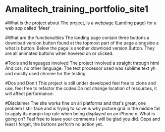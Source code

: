 # Amalitech_training_portfolio_site1

#What is the project about
The project, is a webpage (Landing page) for 
a web app called 'Meet'

#What are the functionalities
The landing page contain three buttons
a download version button found at the
topmost part of the page alongside a
what is button.
Below the page is another download version
Button. They are all animated buttons when hovered
on or clicked.

#Tools and languages involved
The project involved a straight through html
And css, no other language. The text processor
used was sublime text yh and mostly used chrome
for the testing.

#Dos and Don't
This project is still under developed feel free 
to clone and use, feel free to refactor the codes 
Do not change location of resources, it will affect 
performance.

#Disclaimer
The site works fine on all platforms and that's great,
one problem I still face and is trying to solve is why 
picture grid in the middle fail to apply its margin top
rule when being displayed on an iPhone x. What is going
on? Feel free to leave your comments I will be glad you 
did. Oops and least I forget, the buttons perform no action
yet.
